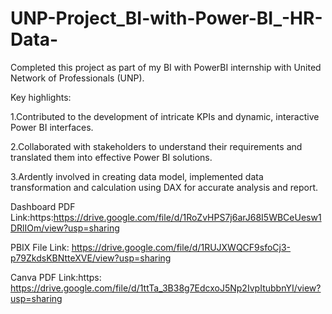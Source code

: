 # UNP-Project_BI-with-Power-BI_-HR-Data-

Completed this project as part of my BI with PowerBI internship with United Network of Professionals (UNP).

Key highlights:

1.Contributed to the development of intricate KPIs and dynamic, interactive Power BI interfaces.

2.Collaborated with stakeholders to understand their requirements and translated them into effective Power BI solutions.

3.Ardently involved in creating data model, implemented data transformation and calculation using DAX for accurate analysis and report.

Dashboard PDF Link:https:https://drive.google.com/file/d/1RoZvHPS7j6arJ68I5WBCeUesw1DRlIOm/view?usp=sharing

PBIX File Link: https://drive.google.com/file/d/1RUJXWQCF9sfoCj3-p79ZkdsKBNtteXVE/view?usp=sharing     

Canva PDF Link:https: https://drive.google.com/file/d/1ttTa_3B38g7EdcxoJ5Np2IvpItubbnYI/view?usp=sharing

